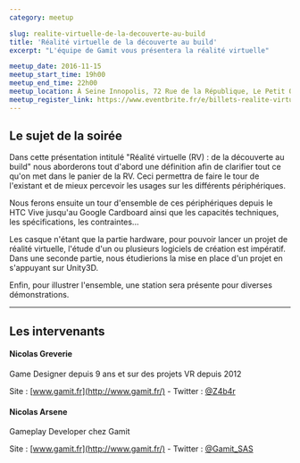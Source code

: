 ```yaml
---
category: meetup

slug: realite-virtuelle-de-la-decouverte-au-build
title: 'Réalité virtuelle de la découverte au build'
excerpt: "L'équipe de Gamit vous présentera la réalité virtuelle"

meetup_date: 2016-11-15
meetup_start_time: 19h00
meetup_end_time: 22h00
meetup_location: À Seine Innopolis, 72 Rue de la République, Le Petit Quevilly
meetup_register_link: https://www.eventbrite.fr/e/billets-realite-virtuelle-de-la-decouverte-au-build-29203971866
---
```


## Le sujet de la soirée

Dans cette présentation intitulé "Réalité virtuelle (RV) : de la découverte au build" nous aborderons tout d'abord une définition afin de clarifier tout ce qu'on met dans le panier de la RV. Ceci permettra de faire le tour de l'existant et de mieux percevoir les usages sur les différents périphériques.

Nous ferons ensuite un tour d'ensemble de ces périphériques depuis le HTC Vive jusqu'au Google Cardboard ainsi que les capacités techniques, les spécifications, les contraintes...

Les casque n'étant que la partie hardware, pour pouvoir lancer un projet de réalité virtuelle, l'étude d'un ou plusieurs logiciels de création est impératif.
Dans une seconde partie, nous étudierions la mise en place d'un projet en s'appuyant sur Unity3D.

Enfin, pour illustrer l'ensemble, une station sera présente pour diverses démonstrations.

---

## Les intervenants

#### Nicolas Greverie

Game Designer depuis 9 ans et sur des projets VR depuis 2012

Site : [www.gamit.fr](http://www.gamit.fr/) - Twitter : [@Z4b4r](https://twitter.com/Z4b4r)

#### Nicolas Arsene

Gameplay Developer chez Gamit

Site : [www.gamit.fr](http://www.gamit.fr/) - Twitter : [@Gamit_SAS](https://twitter.com/Gamit_SAS)

